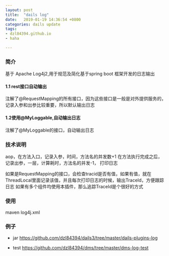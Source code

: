```yaml
---
layout: post
title:  "dails log"
date:   2019-01-19 14:36:54 +0800
categories: dails update
tags:
- dzl84394.github.io
- haha

---
```



### 简介
基于 Apache Log4j2,用于规范及简化基于spring boot 框架开发的日志输出

#### 1.1 rest接口自动输出
注解了@RequestMapping的所有接口，因为这些接口是一般是对外提供服务的，记录入参和出参比较重要，所以默认输出日志

#### 1.2使用@MyLoggable,自动输出日志
注解了@MyLoggable的接口，自动输出日志


### 技术说明
aop，在方法入口，记录入参，时间，方法名的并发数+1
在方法执行完成之后，记录出参，一层，计算耗时，方法名的并发-1，
打印日志




如果是RequestMapping的接口，会检查tracid是否有值，如果有值，就在ThreadLocal里面记录该值，并且每次打印日志的时候，输出TraceId，方便跟踪日志
如果有多个组件均使用本插件，那么追踪TraceId是个很好的方式




### 使用
maven
log4j.xml



### 例子
- jar
https://github.com/dzl84394/dails3/tree/master/dails-plugins-log

- test
https://github.com/dzl84394/dms/tree/master/dms-log-test
